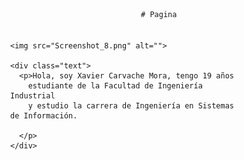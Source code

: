                                     # Pagina

<html lang="en">
<head>
  <meta charset="UTF-8">
  <meta http-equiv="X-UA-Compatible" content="IE=edge">
  <meta name="viewport" content="width=device-width, initial-scale=1.0">
  <link rel="stylesheet" href="https://stackpath.bootstrapcdn.com/font-awesome/4.7.0/css/font-awesome.min.css">
  <link rel="stylesheet" href="perfil.css">
  <title>Botón animado para Redes Sociales</title>
  <style>
    .content {
      display: flex;
      flex-direction: column;
      align-items: center;
      margin: 20px;
    }

    .buttons {
      display: flex;
      gap: 10px;
      margin-top: 20px;
    }

    .fa {
      font-size: 24px;
      text-decoration: none;
      color: #333;
      transition: color 0.3s;
    }

    .fa:hover {
      color: #0073e6;
    }

    .text {
      text-align: center;
      margin: 20px;
    }
    * {
    margin: 0;
    padding: 0;
    box-sizing: border-box;
  }
  
  body {
    background-image: radial-gradient(circle at 10.2% 22.1%, rgba(11, 218, 81, 1) 0%, rgba(0, 191, 255, 1) 90%);
    min-height: 100vh;
    display: flex;
    flex-direction: column;
    justify-content: center;
    align-items: center;
    padding: 20px;
  }
  
  .buttons {
    min-width: 700px;
  display: flex;
  justify-content: space-around;
}
  
  .buttons a {
    text-decoration: none;
    font-size: 28px;
    width: 60px;
    height: 60px;
    line-height: 60px;
    text-align: center;
    background: #314652;
    color: #f1f1f1;
    border-radius: 50%;
    box-shadow: 2px 2px 5px rgba(0, 0, 0, 0.5);
    transition: all 0.4s ease-in-out;
  }
  
  img {
    max-width: 100%;
    height: auto;
    margin-right: 20px;
  }
  
  .content {
    display: flex;
    flex-direction: column;
    justify-content: center; 
    align-items: center;
    margin-left: 20px;
  }
  
  .text {
    font-size: 18px;
    line-height: 1.5;
    text-align: center; /* Alinea el texto al centro */
    margin-top: 20px; /* Agrega margen superior para separar el texto de los íconos */
  }
  </style>
</head>
<body>
  <div class="content">
    <div class="buttons">
      <a href="https://www.facebook.com/xavier.carvachemora" class="fa fa-facebook"></a>
      <a href="https://twitter.com/XavierCarvache1" class="fa fa-twitter"></a>
      <a href="https://www.youtube.com/XavierCarvache" class="fa fa-youtube"></a>
      <a href="https://www.twitch.tv/xavier47635" class="fa fa-twitch"></a>
      <a href="https://www.linkedin.com/in/xavier-carvache-44b429241/" class="fa fa-linkedin"></a>
    </div>

    <img src="Screenshot_8.png" alt="">
    
    <div class="text">
      <p>Hola, soy Xavier Carvache Mora, tengo 19 años 
        estudiante de la Facultad de Ingeniería Industrial 
        y estudio la carrera de Ingeniería en Sistemas de Información.

      </p>
    </div>
  </div>
</body>
</html>

